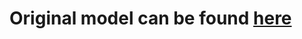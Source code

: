 # Original model can be found [here](https://sketchfab.com/3d-models/material-ball-in-3d-coat-a6bdf1d11d714e07b9dd99dda02de965)